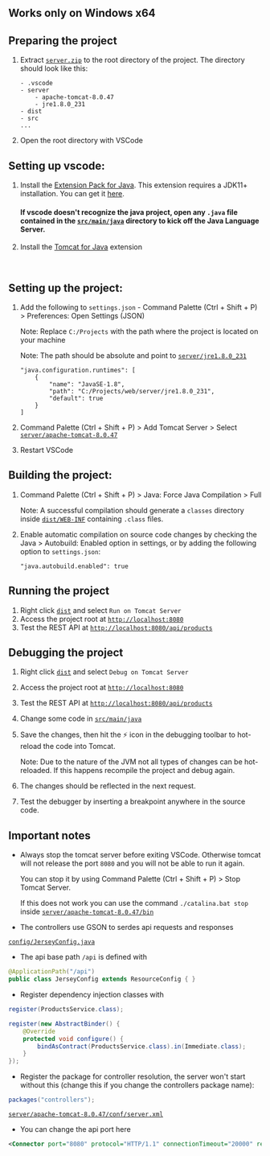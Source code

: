 ## Works only on Windows x64

## Preparing the project

1. Extract [`server.zip`](server.zip) to the root directory of the project.
   The directory should look like this:
    ```
    - .vscode
    - server
        - apache-tomcat-8.0.47
        - jre1.8.0_231
    - dist
    - src
    ...
    ```
2. Open the root directory with VSCode

## Setting up vscode:

1. Install the [Extension Pack for Java](https://marketplace.visualstudio.com/items?itemName=vscjava.vscode-java-pack).
   This extension requires a JDK11+ installation. You can get it [here](https://www.oracle.com/java/technologies/downloads/#jdk17-windows).

    #### If vscode doesn't recognize the java project, open any `.java` file contained in the [`src/main/java`](/src/main/java) directory to kick off the Java Language Server.

2. Install the [Tomcat for Java](https://marketplace.visualstudio.com/items?itemName=adashen.vscode-tomcat) extension

</br>

## Setting up the project:

1. Add the following to `settings.json` - Command Palette (Ctrl + Shift + P) > Preferences: Open Settings (JSON)

    Note: Replace `C:/Projects` with the path where the project is located on your machine

    Note: The path should be absolute and point to [`server/jre1.8.0_231`](server/jre1.8.0_231)

    ```	
    "java.configuration.runtimes": [
        {
            "name": "JavaSE-1.8",
            "path": "C:/Projects/web/server/jre1.8.0_231",
            "default": true
        }
    ]
    ```

2. Command Palette (Ctrl + Shift + P) > Add Tomcat Server > Select [`server/apache-tomcat-8.0.47`](server/apache-tomcat-8.0.47)

3. Restart VSCode
    
## Building the project:

1. Command Palette (Ctrl + Shift + P) > Java: Force Java Compilation > Full

    Note: A successful compilation should generate a `classes` directory inside [`dist/WEB-INF`](/dist/WEB-INF/)
    containing `.class` files.

2. Enable automatic compilation on source code changes by checking the Java > Autobuild: Enabled option in settings, or by adding the following option to `settings.json`:

    ```"java.autobuild.enabled": true```

## Running the project

1. Right click [`dist`](/dist) and select `Run on Tomcat Server`
2. Access the project root at [`http://localhost:8080`](http://localhost:8080)
3. Test the REST API at [`http://localhost:8080/api/products`](http://localhost:8080/api/products)

## Debugging the project

1. Right click [`dist`](/dist) and select `Debug on Tomcat Server`
2. Access the project root at [`http://localhost:8080`](http://localhost:8080)
3. Test the REST API at [`http://localhost:8080/api/products`](http://localhost:8080/api/products)
4. Change some code in [`src/main/java`](/src/main/java)
5. Save the changes, then hit the ⚡ icon in the debugging toolbar to hot-reload the code into Tomcat.

    Note: Due to the nature of the JVM not all types of changes can be hot-reloaded.
    If this happens recompile the project and debug again.
6. The changes should be reflected in the next request.
7. Test the debugger by inserting a breakpoint anywhere in the source code.

## Important notes

- Always stop the tomcat server before exiting VSCode. Otherwise tomcat will not release the port `8080` and you will not be able to run it again.

  You can stop it by using Command Palette (Ctrl + Shift + P) > Stop Tomcat Server.

  If this does not work you can use the command `./catalina.bat stop` inside [`server/apache-tomcat-8.0.47/bin`](/server/apache-tomcat-8.0.47/bin)

- The controllers use GSON to serdes api requests and responses

[`config/JerseyConfig.java`](/src/main/java/config/JerseyConfig.java)
- The api base path `/api` is defined with 
```java
@ApplicationPath("/api")
public class JerseyConfig extends ResourceConfig { }
```

- Register dependency injection classes with
```java
register(ProductsService.class);

register(new AbstractBinder() {
    @Override
    protected void configure() {
        bindAsContract(ProductsService.class).in(Immediate.class);
    }
});
```

- Register the package for controller resolution, the server won't start without this (change this if you change the controllers package name):

```java
packages("controllers");
```


[`server/apache-tomcat-8.0.47/conf/server.xml`](/server/apache-tomcat-8.0.47/conf/server.xml)
- You can change the api port here
```xml
<Connector port="8080" protocol="HTTP/1.1" connectionTimeout="20000" redirectPort="8443" />
```

